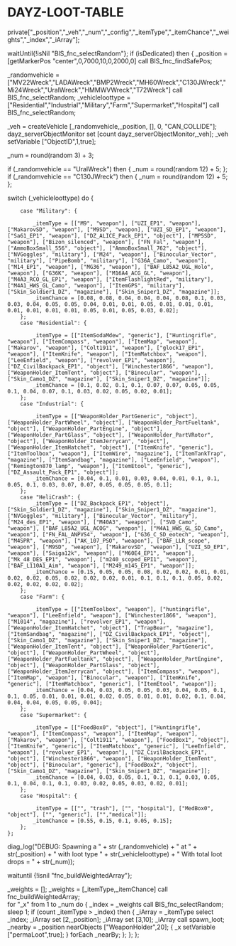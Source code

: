 DAYZ-LOOT-TABLE
===============
private["_position","_veh","_num","_config","_itemType","_itemChance","_weights","_index","_iArray"];

waitUntil{!isNil "BIS_fnc_selectRandom"};
if (isDedicated) then {
_position = [getMarkerPos "center",0,7000,10,0,2000,0] call BIS_fnc_findSafePos;

_randomvehicle = ["MV22Wreck","LADAWreck","BMP2Wreck","MH60Wreck","C130JWreck","Mi24Wreck","UralWreck","HMMWVWreck","T72Wreck"] call BIS_fnc_selectRandom;
_vehicleloottype = ["Residential","Industrial","Military","Farm","Supermarket","Hospital"] call BIS_fnc_selectRandom;

_veh = createVehicle [_randomvehicle,_position, [], 0, "CAN_COLLIDE"];
dayz_serverObjectMonitor set [count dayz_serverObjectMonitor,_veh];
_veh setVariable ["ObjectID",1,true];

_num = round(random 3) + 3;

if (_randomvehicle == "UralWreck") then { _num = round(random 12) + 5; };
if (_randomvehicle == "C130JWreck") then { _num = round(random 12) + 5; };

  switch (_vehicleloottype) do {
  
		case "Military": {
    
			_itemType = [["M9", "weapon"], ["UZI_EP1", "weapon"], ["MakarovSD", "weapon"], ["M9SD", "weapon], ["UZI_SD_EP1", "weapon"],  ["Sa61_EP1", "weapon"], ["DZ_ALICE_Pack_EP1", "object"], ["MP5SD", "weapon"], ["Bizon_silenced", "weapon"], ["FN_Fal", "weapon"], ["AmmoBoxSmall_556", "object"], ["AmmoBoxSmall_762", "object"], ["NVGoggles", "military"], ["M24", "weapon"], ["Binocular_Vector", "military"], ["PipeBomb", "military"], ["G36A_Camo", "weapon"], ["M14_EP1", "weapon"], ["MG36", "weapon"], ["BAF_L85A2_UGL_Holo", "weapon"], ["G36K", "weapon"], ["M16A4_ACG_GL", "weapon"], ["M4A3_RCO_GL_EP1", "weapon"], ["ItemFlashlightRed", "military"], ["M4A1_HWS_GL_Camo", "weapon"], ["ItemGPS", "military"], ["Skin_Soldier1_DZ", "magazine"], ["Skin_Sniper1_DZ", "magazine"]];
			_itemChance = [0.08, 0.08, 0.04, 0.04, 0.04, 0.08, 0.1, 0.03, 0.03, 0.04, 0.05, 0.05, 0.04, 0.01, 0.01, 0.05, 0.01, 0.01, 0.01, 0.01, 0.01, 0.01, 0.01, 0.05, 0.01, 0.05, 0.03, 0.02];
		};
		case "Residential": {
    
			_itemType = [["ItemSodaMdew", "generic"], ["Huntingrifle", "weapon"], ["ItemCompass", "weapon"], ["ItemMap", "weapon"], ["Makarov", "weapon"], ["Colt1911", "weapon"], ["glock17_EP1", "weapon"], ["ItemKnife", "weapon"], ["ItemMatchbox", "weapon"], ["LeeEnfield", "weapon"], ["revolver_EP1", "weapon"], ["DZ_CivilBackpack_EP1", "object"], ["Winchester1866", "weapon"], ["WeaponHolder_ItemTent", "object"], ["Binocular", "weapon"], , ["Skin_Camo1_DZ", "magazine"], ["Skin_Sniper1_DZ", "magazine"]];
			_itemChance = [0.1, 0.02, 0.1, 0.1, 0.07, 0.07, 0.05, 0.05, 0.1, 0.04, 0.07, 0.1, 0.03, 0.02, 0.05, 0.02, 0.01];
		};
		case "Industrial": {
    
			_itemType = [["WeaponHolder_PartGeneric", "object"], ["WeaponHolder_PartWheel", "object"], ["WeaponHolder_PartFueltank", "object"], ["WeaponHolder_PartEngine", "object"], ["WeaponHolder_PartGlass", "object"], ["WeaponHolder_PartVRotor", "object"], ["WeaponHolder_ItemJerrycan", "object"], ["WeaponHolder_ItemHatchet", "object"], ["ItemKnife", "generic"], ["ItemToolbox", "weapon"], ["ItemWire", "magazine"], ["ItemTankTrap", "magazine"], ["ItemSandbag", "magazine"], ["LeeEnfield", "weapon"], ["Remington870_lamp", "weapon"], ["ItemEtool", "generic"], ["DZ_Assault_Pack_EP1", "object"]];
			_itemChance = [0.04, 0.1, 0.01, 0.03, 0.04, 0.01, 0.1, 0.1, 0.05, 0.1, 0.03, 0.07, 0.07, 0.05, 0.05, 0.05, 0.1];	
		};
		case "HeliCrash": {
			_itemType = [["DZ_Backpack_EP1", "object"], ["Skin_Soldier1_DZ", "magazine"], ["Skin_Sniper1_DZ", "magazine"], ["NVGoggles", "military"], ["Binocular_Vector", "military"], ["M24_des_EP1", "weapon"], ["M40A3", "weapon"], ["SVD_Camo", "weapon"], ["BAF_L85A2_UGL_ACOG", "weapon"], ["M4A1_HWS_GL_SD_Camo", "weapon"], ["FN_FAL_ANPVS4", "weapon"], ["G36_C_SD_eotech", "weapon"], ["M4SPR", "weapon"], ["AK_107_PSO", "weapon"], ["BAF_LLR_scope", "weapon"], ["M9SD", "weapon"], ["MakarovSD", "weapon"], ["UZI_SD_EP1", "weapon"], ["Saiga12k", "weapon"], ["M60E4_EP1", "weapon"], ["Mk_48_DES_EP1", "weapon"], ["m240_scoped_EPI1", "weapon"], ["BAF_L110A1_Aim", "weapon"], ["M249_m145_EP1", "weapon"]];
			_itemChance = [0.15, 0.05, 0.05, 0.08, 0.02, 0.02, 0.01, 0.01, 0.02, 0.02, 0.05, 0.02, 0.02, 0.02, 0.01, 0.1, 0.1, 0.1, 0.05, 0.02, 0.02, 0.02, 0.02, 0.02];
		};
		case "Farm": {
    
			_itemType = [["ItemToolbox", "weapon"], ["huntingrifle", "weapon"], ["LeeEnfield", "weapon"], ["Winchester1866", "weapon"], ["M1014", "magazine"], ["revolver_EP1", "weapon"], ["WeaponHolder_ItemHatchet", "object"], ["TrapBear", "magazine"], ["ItemSandbag", "magazine"], ["DZ_CivilBackpack_EP1", "object"], ["Skin_Camo1_DZ", "magazine"], ["Skin_Sniper1_DZ", "magazine"], ["WeaponHolder_ItemTent", "object"], ["WeaponHolder_PartGeneric", "object"], ["WeaponHolder_PartWheel", "object"], ["WeaponHolder_PartFueltank", "object"], ["WeaponHolder_PartEngine", "object"], ["WeaponHolder_PartGlass", "object"], ["WeaponHolder_ItemJerrycan", "object"], ["ItemCompass", "weapon"], ["ItemMap", "weapon"], ["Binocular", "weapon"], ["ItemKnife", "generic"], ["ItemMatchbox", "generic"], ["ItemEtool", "weapon"]];
			_itemChance = [0.04, 0.03, 0.05, 0.05, 0.03, 0.04, 0.05, 0.1, 0.1, 0.05, 0.01, 0.01, 0.01, 0.02, 0.05, 0.01, 0.01, 0.02, 0.1, 0.04, 0.04, 0.04, 0.05, 0.05, 0.04];	
		};
		case "Supermarket": {	
		
			_itemType = [["FoodBox0", "object"], ["Huntingrifle", "weapon"], ["ItemCompass", "weapon"], ["ItemMap", "weapon"], ["Makarov", "weapon"], ["Colt1911", "weapon"], ["FoodBox1", "object"], ["ItemKnife", "generic"], ["ItemMatchbox", "generic"], ["LeeEnfield", "weapon"], ["revolver_EP1", "weapon"], ["DZ_CivilBackpack_EP1", "object"], ["Winchester1866", "weapon"], ["WeaponHolder_ItemTent", "object"], ["Binocular", "generic"], ["FoodBox2", "object"], ["Skin_Camo1_DZ", "magazine"], ["Skin_Sniper1_DZ", "magazine"]];
			_itemChance = [0.04, 0.03, 0.05, 0.1, 0.1, 0.1, 0.03, 0.05, 0.1, 0.04, 0.1, 0.1, 0.03, 0.02, 0.05, 0.03, 0.02, 0.01];
		};
		case "Hospital": {
    
			_itemType = [["", "trash"], ["", "hospital"], ["MedBox0", "object"], ["", "generic"], ["","medical"]];
			_itemChance = [0.55, 0.15, 0.1, 0.05, 0.15];
		};
	};

diag_log("DEBUG: Spawning a " + str (_randomvehicle) + " at " + str(_position) + " with loot type " + str(_vehicleloottype) + " With total loot drops = " + str(_num));

waituntil {!isnil "fnc_buildWeightedArray"};

_weights = [];
_weights = 		[_itemType,_itemChance] call fnc_buildWeightedArray;	
for "_x" from 1 to _num do {
	_index = _weights call BIS_fnc_selectRandom;
	sleep 1;
	if (count _itemType > _index) then {
		_iArray = _itemType select _index;
		_iArray set [2,_position];
		_iArray set [3,10];
		_iArray call spawn_loot;
		_nearby = _position nearObjects ["WeaponHolder",20];
		{
			_x setVariable ["permaLoot",true];
		} forEach _nearBy;
	};
};
};
